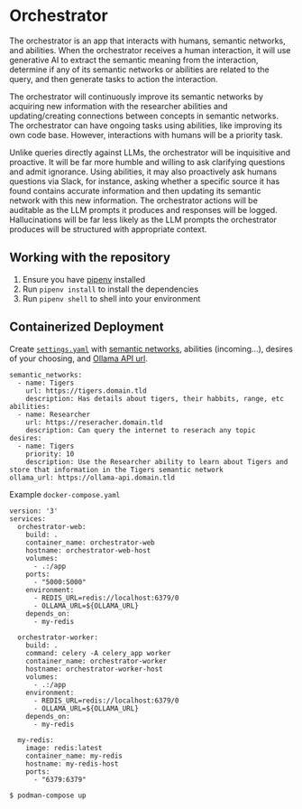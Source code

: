 # Orchestrator

The orchestrator is an app that interacts with humans, semantic networks, and abilities. When the orchestrator receives a human interaction, it will use generative AI to extract the semantic meaning from the interaction, determine if any of its semantic networks or abilities are related to the query, and then generate tasks to action the interaction.

The orchestrator will continuously improve its semantic networks by acquiring new information with the researcher abilities and updating/creating connections between concepts in semantic networks. The orchestrator can have ongoing tasks using abilities, like improving its own code base. However, interactions with humans will be a priority task.

Unlike queries directly against LLMs, the orchestrator will be inquisitive and proactive. It will be far more humble and willing to ask clarifying questions and admit ignorance. Using abilities, it may also proactively ask humans questions via Slack, for instance, asking whether a specific source it has found contains accurate information and then updating its semantic network with this new information. The orchestrator actions will be auditable as the LLM prompts it produces and responses will be logged. Hallucinations will be far less likely as the LLM prompts the orchestrator produces will be structured with appropriate context.


## Working with the repository

1. Ensure you have [pipenv](https://pipenv.pypa.io/en/latest/) installed
2. Run `pipenv install` to install the dependencies
3. Run `pipenv shell` to shell into your environment


## Containerized Deployment

Create [`settings.yaml`](https://github.com/Shopify/reasonableai/blob/main/orchestrator/settings.yaml.example) with [semantic networks](https://github.com/Shopify/reasonableai/tree/main/semantic_network), abilities (incoming...), desires of your choosing, and [Ollama API url](https://ollama.ai/).

```
semantic_networks:
  - name: Tigers
    url: https://tigers.domain.tld
    description: Has details about tigers, their habbits, range, etc
abilities:
  - name: Researcher
    url: https://reseracher.domain.tld
    description: Can query the internet to reserach any topic
desires:
  - name: Tigers
    priority: 10
    description: Use the Researcher ability to learn about Tigers and store that information in the Tigers semantic network
ollama_url: https://ollama-api.domain.tld
```

Example `docker-compose.yaml`

```
version: '3'
services:
  orchestrator-web:
    build: .
    container_name: orchestrator-web
    hostname: orchestrator-web-host
    volumes:
      - .:/app
    ports:
      - "5000:5000"
    environment:
      - REDIS_URL=redis://localhost:6379/0
      - OLLAMA_URL=${OLLAMA_URL}
    depends_on:
      - my-redis

  orchestrator-worker:
    build: .
    command: celery -A celery_app worker
    container_name: orchestrator-worker
    hostname: orchestrator-worker-host
    volumes:
      - .:/app
    environment:
      - REDIS_URL=redis://localhost:6379/0
      - OLLAMA_URL=${OLLAMA_URL}
    depends_on:
      - my-redis

  my-redis:
    image: redis:latest
    container_name: my-redis
    hostname: my-redis-host
    ports:
      - "6379:6379"
```

```bash
$ podman-compose up
```
